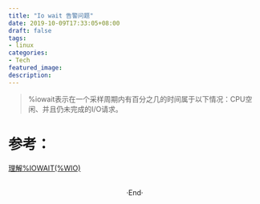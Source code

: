```yaml
---
title: "Io wait 告警问题"
date: 2019-10-09T17:33:05+08:00
draft: false
tags: 
- linux
categories: 
- Tech
featured_image: 
description: 
---
```



> %iowait表示在一个采样周期内有百分之几的时间属于以下情况：CPU空闲、并且仍未完成的I/O请求。  


# 参考：
[理解%IOWAIT(%WIO)](http://linuxperf.com/?p=33)  





<br>

<center>  ·End·  </center>
